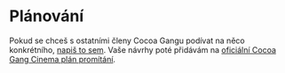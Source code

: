 # Plánování

Pokud se chceš s ostatními členy Cocoa Gangu podívat na něco konkrétního, [napiš to sem](https://forms.gle/WrTeCZ7ebcMWT6Mt6). Vaše návrhy poté přidávám na [oficiální Cocoa Gang Cinema plán promítání](https://calendar.google.com/calendar?cid=c3RlZmVrLmN6X2lzYWptMWU2cWF0Z2hzNXNvYjZhaWhnbmM0QGdyb3VwLmNhbGVuZGFyLmdvb2dsZS5jb20).